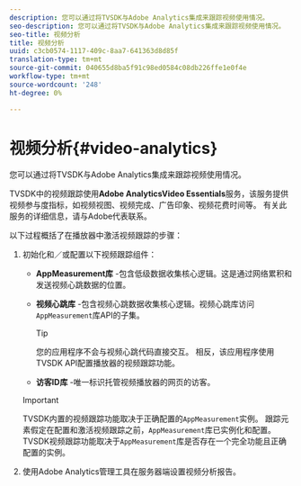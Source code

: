 ```yaml
---
description: 您可以通过将TVSDK与Adobe Analytics集成来跟踪视频使用情况。
seo-description: 您可以通过将TVSDK与Adobe Analytics集成来跟踪视频使用情况。
seo-title: 视频分析
title: 视频分析
uuid: c3cb0574-1117-409c-8aa7-641363d8d85f
translation-type: tm+mt
source-git-commit: 040655d8ba5f91c98ed0584c08db226ffe1e0f4e
workflow-type: tm+mt
source-wordcount: '248'
ht-degree: 0%

---
```



# 视频分析{#video-analytics}

您可以通过将TVSDK与Adobe Analytics集成来跟踪视频使用情况。

TVSDK中的视频跟踪使用&#x200B;**Adobe AnalyticsVideo Essentials**&#x200B;服务，该服务提供视频参与度指标，如视频视图、视频完成、广告印象、视频花费时间等。 有关此服务的详细信息，请与Adobe代表联系。

以下过程概括了在播放器中激活视频跟踪的步骤：

1. 初始化和／或配置以下视频跟踪组件：

   * **AppMeasurement库** -包含低级数据收集核心逻辑。这是通过网络累积和发送视频心跳数据的位置。
   * **视频心跳库** -包含视频心跳数据收集核心逻辑。视频心跳库访问`AppMeasurement`库API的子集。

      >[!TIP]
      >
      >您的应用程序不会与视频心跳代码直接交互。 相反，该应用程序使用TVSDK API配置播放器的视频跟踪功能。

   * **访客ID库** -唯一标识托管视频播放器的网页的访客。
   >[!IMPORTANT]
   >
   >TVSDK内置的视频跟踪功能取决于正确配置的`AppMeasurement`实例。 跟踪元素假定在配置和激活视频跟踪之前，`AppMeasurement`库已实例化和配置。 TVSDK视频跟踪功能取决于`AppMeasurement`库是否存在一个完全功能且正确配置的实例。

1. 使用Adobe Analytics管理工具在服务器端设置视频分析报告。

